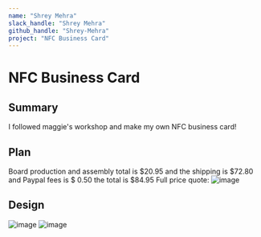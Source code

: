 ```yaml
---
name: "Shrey Mehra"
slack_handle: "Shrey Mehra"
github_handle: "Shrey-Mehra"
project: "NFC Business Card"
---
```


# NFC Business Card
## Summary
I followed maggie's workshop and make my own NFC business card!

## Plan
Board production and assembly total is $20.95 and the shipping is $72.80 and Paypal fees is $ 0.50 the total is $84.95
Full price quote: 
![image](https://github.com/Shrey-Mehra/OnBoard/assets/85977707/ca26abf1-5e7a-435a-8bca-231a8e0df092)



## Design
![image](https://github.com/Shrey-Mehra/OnBoard/assets/85977707/3f106801-c392-4e4a-b168-5ebbb2eb141b)
![image](https://github.com/Shrey-Mehra/OnBoard/assets/85977707/d22bdb26-f03b-41df-a8a1-947623a82bfd)
